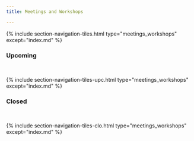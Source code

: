```yaml
---
title: Meetings and Workshops

---
```


{% include section-navigation-tiles.html type="meetings_workshops" except="index.md" %}

<h3>Upcoming</h3>
<br>

{% include section-navigation-tiles-upc.html type="meetings_workshops" except="index.md" %}

<h3>Closed</h3>
<br>

{% include section-navigation-tiles-clo.html type="meetings_workshops" except="index.md" %}